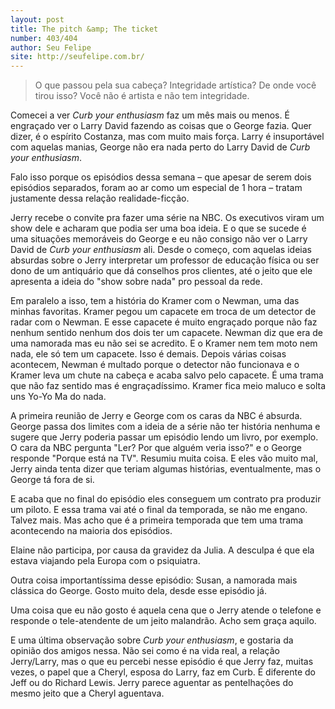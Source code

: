 ```yaml
--- 
layout: post
title: The pitch &amp; The ticket
number: 403/404
author: Seu Felipe
site: http://seufelipe.com.br/
---
```


> O que passou pela sua cabeça? Integridade artística? De onde você tirou isso? Você não é artista e não tem integridade.

Comecei a ver *Curb your enthusiasm* faz um mês mais ou menos. É engraçado ver o Larry David fazendo as coisas que o George fazia. Quer dizer, é o espírito Costanza, mas com muito mais força. Larry é insuportável com aquelas manias, George não era nada perto do Larry David de *Curb your enthusiasm*.

Falo isso porque os episódios dessa semana – que apesar de serem dois episódios separados, foram ao ar como um especial de 1 hora – tratam justamente dessa relação realidade-ficção.

Jerry recebe o convite pra fazer uma série na NBC. Os executivos viram um show dele e acharam que podia ser uma boa ideia. E o que se sucede é uma situações memoráveis do George e eu não consigo não ver o Larry David de *Curb your enthusiasm* ali. Desde o começo, com aquelas ideias absurdas sobre o Jerry interpretar um professor de educação física ou ser dono de um antiquário que dá conselhos pros clientes, até o jeito que ele apresenta a ideia do "show sobre nada" pro pessoal da rede.

Em paralelo a isso, tem a história do Kramer com o Newman, uma das minhas favoritas. Kramer pegou um capacete em troca de um detector de radar com o Newman. E esse capacete é muito engraçado porque não faz nenhum sentido nenhum dos dois ter um capacete. Newman diz que era de uma namorada mas eu não sei se acredito. E o Kramer nem tem moto nem nada, ele só tem um capacete. Isso é demais. Depois várias coisas acontecem, Newman é multado porque o detector não funcionava e o Kramer leva um chute na cabeça e acaba salvo pelo capacete. É uma trama que não faz sentido mas é engraçadíssimo. Kramer fica meio maluco e solta uns Yo-Yo Ma do nada.

A primeira reunião de Jerry e George com os caras da NBC é absurda. George passa dos limites com a ideia de a série não ter história nenhuma e sugere que Jerry poderia passar um episódio lendo um livro, por exemplo. O cara da NBC pergunta "Ler? Por que alguém veria isso?" e o George responde "Porque está na TV". Resumiu muita coisa. E eles vão muito mal, Jerry ainda tenta dizer que teriam algumas histórias, eventualmente, mas o George tá fora de si.

E acaba que no final do episódio eles conseguem um contrato pra produzir um piloto. E essa trama vai até o final da temporada, se não me engano. Talvez mais. Mas acho que é a primeira temporada que tem uma trama acontecendo na maioria dos episódios.

Elaine não participa, por causa da gravidez da Julia. A desculpa é que ela estava viajando pela Europa com o psiquiatra.

Outra coisa importantíssima desse episódio: Susan, a namorada mais clássica do George. Gosto muito dela, desde esse episódio já.

Uma coisa que eu não gosto é aquela cena que o Jerry atende o telefone e responde o tele-atendente de um jeito malandrão. Acho sem graça aquilo.

E uma última observação sobre *Curb your enthusiasm*, e gostaria da opinião dos amigos nessa. Não sei como é na vida real, a relação Jerry/Larry, mas o que eu percebi nesse episódio é que Jerry faz, muitas vezes, o papel que a Cheryl, esposa do Larry, faz em Curb. É diferente do Jeff ou do Richard Lewis. Jerry parece aguentar as pentelhações do mesmo jeito que a Cheryl aguentava.